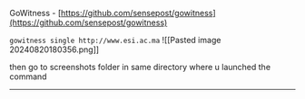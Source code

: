 
GoWitness - [https://github.com/sensepost/gowitness](https://github.com/sensepost/gowitness)

`gowitness single http://www.esi.ac.ma`
![[Pasted image 20240820180356.png]]

then go to screenshots folder in same directory where u launched the command

---

